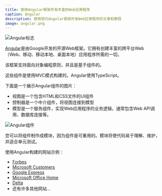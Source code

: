 ```yaml
---
title: 使用Angular框架开发丰富的Web应用程序
caption: Angular
description: 使用现代Angular框架开发Web应用程序的文章和教程
image: angular.png
---
```

![Angular标志](angular.png)

[Angular](https://angular.io/)是由Google开发的开源Web框架。它拥有创建丰富的跨平台Web（Web、移动、移动本地、桌面本地）应用程序所需的一切。

该框架支持面向对象编程原则，并且是基于组件的。

这些组件是使用MVC模式构建的。Angular使用TypeScript。

下面是一个展示Angular组件的图片：

* 视图是一个包含HTML和CSS文件的UI组件
* 控制器是一个中介组件，将视图连接到模型
* 模型是一个服务组件，实现Web应用程序的业务逻辑，通常包含Web API调用、数据库连接等。

![Angular组件](angular-components.png)

您可以将组件制作成模块，因为组件是可重用的。模块将使代码易于理解、维护，并适合单元测试。

使用Angular构建的网站示例：

* [Forbes](https://www.forbes.com)
* [Microsoft Customers](https://customers.microsoft.com/en-us)
* [Google Express](https://express.google.com/)
* [Microsoft Office Home](https://www.office.com/apps?auth=2)
* [Delta](https://www.delta.com/)
* 还有许多其他网站...